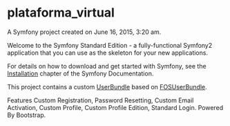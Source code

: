 plataforma_virtual
==================

A Symfony project created on June 16, 2015, 3:20 am.

Welcome to the Symfony Standard Edition - a fully-functional Symfony2
application that you can use as the skeleton for your new applications.

For details on how to download and get started with Symfony, see the
[Installation][1] chapter of the Symfony Documentation.

This project contains a custom [UserBundle][2] based on [FOSUserBundle][3].

Features Custom Registration, Password Resetting, Custom Email Activation,
Custom Profile, Custom Profile Edition, Standard Login. Powered By
Bootstrap.










[1]:  http://symfony.com/doc/2.6/book/installation.html
[2]:  https://github.com/fcpauldiaz/plataforma_virtual/tree/master/src/UserBundle
[3]:  https://github.com/FriendsOfSymfony/FOSUserBundle
